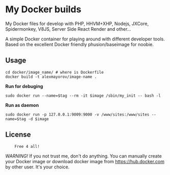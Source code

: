 # My Docker builds
My Docker files for develop with PHP, HHVM+XHP, Nodejs, JXCore, Spidermonkey, V8JS, Server Side React Render and other...

A simple Docker container for playing around with different developer tools. Based on the excellent Docker friendly phusion/baseimage for noobie.


## Usage

    cd docker/image_name/ # where is Dockerfile
    docker build -t alexmayorov/image-name .

**Run for debuging**

    sudo docker run --name=$tag --rm -it $image /sbin/my_init -- bash -l

**Run as daemon**

    sudo docker run -p 127.0.0.1:9009:9000 -v /www/sites:/www/sites --name=$tag -d $image



## License

        Free 4 all!

_WARNING!_ If you not trust me, don't do anything. You can manually create your Docker image or download docker image from https://hub.docker.com by other user. It's your choice.
